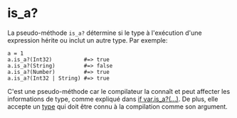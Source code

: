 # is_a?

La pseudo-méthode `is_a?` détermine si le type à l'exécution d'une expression hérite ou inclut un autre type.
Par exemple:

```crystal
a = 1
a.is_a?(Int32)          #=> true
a.is_a?(String)         #=> false
a.is_a?(Number)         #=> true
a.is_a?(Int32 | String) #=> true
```

C'est une pseudo-méthode car le compilateur la connaît et peut affecter les informations de type,
comme expliqué dans [if var.is_a?(...)](if_varis_a.html). De plus, elle accepte un [type](type_grammar.html)
qui doit être connu à la compilation comme son argument.
